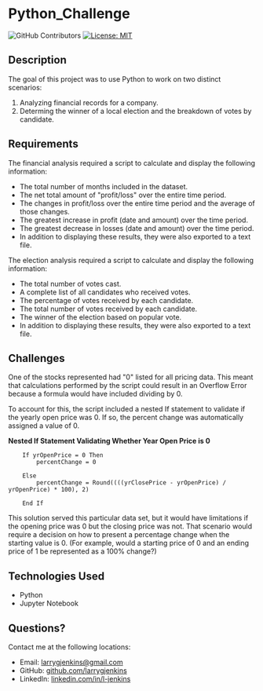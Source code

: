 # Python_Challenge
![GitHub Contributors](https://img.shields.io/github/contributors/larrygjenkins/larrygjenkins.github.io)
[![License: MIT](https://img.shields.io/badge/License-MIT-yellow.svg)](https://opensource.org/licenses/MIT)
## Description
The goal of this project was to use Python to work on two distinct scenarios: 
1. Analyzing financial records for a company.
2. Determing the winner of a local election and the breakdown of votes by candidate. 

## Requirements
The financial analysis required a script to calculate and display the following information: 

* The total number of months included in the dataset.
* The net total amount of "profit/loss" over the entire time period.
* The changes in profit/loss over the entire time period and the average of those changes.
* The greatest increase in profit (date and amount) over the time period. 
* The greatest decrease in losses (date and amount) over the time period.
* In addition to displaying these results, they were also exported to a text file.

The election analysis required a script to calculate and display the following information: 

* The total number of votes cast.
* A complete list of all candidates who received votes.
* The percentage of votes received by each candidate.
* The total number of votes received by each candidate. 
* The winner of the election based on popular vote.
* In addition to displaying these results, they were also exported to a text file.

## Challenges
One of the stocks represented had "0" listed for all pricing data. This meant that calculations performed by the script could result in an Overflow Error because a formula would have included dividing by 0. 

To account for this, the script included a nested If statement to validate if the yearly open price was 0. If so, the percent change was automatically assigned a value of 0.

**Nested If Statement Validating Whether Year Open Price is 0**

        If yrOpenPrice = 0 Then
            percentChange = 0
                    
        Else
            percentChange = Round((((yrClosePrice - yrOpenPrice) / yrOpenPrice) * 100), 2)
                    
        End If

This solution served this particular data set, but it would have limitations if the opening price was 0 but the closing price was not. That scenario would require a decision on how to present a percentage change when the starting value is 0. (For example, would a starting price of 0 and an ending price of 1 be represented as a 100% change?)  

## Technologies Used
* Python
* Jupyter Notebook

## Questions?
Contact me at the following locations:

* Email: <a href="mailto:larrygjenkins@gmail.com">larrygjenkins@gmail.com</a>
* GitHub: <a href="https://github.com/larrygjenkins">github.com/larrygjenkins</a>
* LinkedIn: <a href="https://www.linkedin.com/in/l-jenkins/">linkedin.com/in/l-jenkins</a>